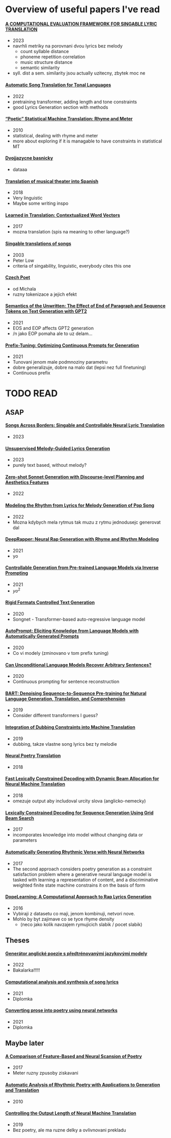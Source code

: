 # Overview of useful papers I've read

#### [A COMPUTATIONAL EVALUATION FRAMEWORK FOR SINGABLE LYRIC TRANSLATION](https://arxiv.org/abs/2308.13715)
- 2023
- navrhli metriky na porovnani dvou lyrics bez melody
    - count syllable distance
    - phoneme repetition correlation
    - music structure distance
    - semantic similarity
- syll. dist a sem. similarity jsou actually uzitecny, zbytek moc ne

#### [Automatic Song Translation for Tonal Languages](https://aclanthology.org/2022.findings-acl.60/)
- 2022
- pretraining transformer, adding length and tone constraints
- good Lyrics Generation section with methods

#### [“Poetic” Statistical Machine Translation: Rhyme and Meter](https://aclanthology.org/D10-1016/)
- 2010
- statistical, dealing with rhyme and meter
- more about exploring if it is managable to have constraints in statistical MT

#### [Dvojjazycne basnicky](https://www.vzjp.cz/verse.htm)
- dataaa

#### [Translation of musical theater into Spanish](https://repositori.upf.edu/bitstream/handle/10230/36040/Russell_2018.pdf?sequence=1&isAllowed=y)
- 2018
- Very linguistic
- Maybe some writing inspo

#### [Learned in Translation: Contextualized Word Vectors](https://proceedings.neurips.cc/paper_files/paper/2017/hash/20c86a628232a67e7bd46f76fba7ce12-Abstract.html)
- 2017
- mozna translation (spis na meaning to other language?)

#### [Singable translations of songs](https://www.tandfonline.com/doi/abs/10.1080/0907676X.2003.9961466)
- 2003
- Peter Low
- criteria of singability, linguistic, everybody cites this one

#### [Czech Poet](https://storage.ms.mff.cuni.cz/d/77b360c6c0244340894b/files/?p=%2FGPT_Czech_Poet.pdf)
- od Michala
- ruzny tokenizace a jejich efekt

#### [Semantics of the Unwritten: The Effect of End of Paragraph and Sequence Tokens on Text Generation with GPT2](https://aclanthology.org/2021.acl-srw.16/)
- 2021
- EOS and EOP affects GPT2 generation
- /n jako EOP pomaha ale to uz delam...

#### [Prefix-Tuning: Optimizing Continuous Prompts for Generation](https://aclanthology.org/2021.acl-long.353/)
- 2021
- Tunovani jenom male podmnoziny parametru
- dobre generalizuje, dobre na malo dat (lepsi nez full finetuning)
- Continuous prefix







# TODO READ

## ASAP

#### [Songs Across Borders: Singable and Controllable Neural Lyric Translation](https://arxiv.org/abs/2305.16816)
- 2023

#### [Unsupervised Melody-Guided Lyrics Generation](https://arxiv.org/abs/2305.07760)
- 2023
- purely text based, without melody? 

#### [Zero-shot Sonnet Generation with Discourse-level Planning and Aesthetics Features](https://aclanthology.org/2022.naacl-main.262/)
- 2022

#### [Modeling the Rhythm from Lyrics for Melody Generation of Pop Song](https://arxiv.org/abs/2301.01361)
- 2022
- Mozna kdybych mela rytmus tak muzu z rytmu jednodusejc generovat dal

#### [DeepRapper: Neural Rap Generation with Rhyme and Rhythm Modeling](https://arxiv.org/abs/2107.01875)
- 2021
- yo

#### [Controllable Generation from Pre-trained Language Models via Inverse Prompting](https://arxiv.org/abs/2103.10685)
- 2021
- $yo^2$

#### [Rigid Formats Controlled Text Generation](https://arxiv.org/abs/2004.08022)
- 2020
- Songnet - Transformer-based auto-regressive language model

#### [AutoPrompt: Eliciting Knowledge from Language Models with Automatically Generated Prompts](https://arxiv.org/abs/2010.15980)
- 2020
- Co vi modely (zminovano v tom prefix tuning)

#### [Can Unconditional Language Models Recover Arbitrary Sentences?](https://arxiv.org/abs/1907.04944)
- 2020
- Continuous prompting for sentence reconstruction

#### [BART: Denoising Sequence-to-Sequence Pre-training for Natural Language Generation, Translation, and Comprehension]()
- 2019
- Consider different transformers I guess?

#### [Integration of Dubbing Constraints into Machine Translation](https://aclanthology.org/W19-5210/)
- 2019
- dubbing, takze vlastne song lyrics bez ty melodie

#### [Neural Poetry Translation](https://aclanthology.org/N18-2011/)
- 2018

#### [Fast Lexically Constrained Decoding with Dynamic Beam Allocation for Neural Machine Translation](https://aclanthology.org/N18-1119/)
- 2018
- omezuje output aby includoval urcity slova (anglicko-nemecky)

#### [Lexically Constrained Decoding for Sequence Generation Using Grid Beam Search](https://aclanthology.org/P17-1141/)
- 2017
- incomporates knowledge into model without changing data or parameters

#### [Automatically Generating Rhythmic Verse with Neural Networks](https://aclanthology.org/P17-1016/)
- 2017
- The second approach considers poetry generation as a constraint satisfaction problem where a generative neural language model is tasked with learning a representation of content, and a discriminative weighted finite state machine constrains it on the basis of form

#### [DopeLearning: A Computational Approach to Rap Lyrics Generation](https://arxiv.org/abs/1505.04771)
- 2016
- Vybiraji z datasetu co maji, jenom kombinuji, netvori nove.
- Mohlo by byt zajimave co se tyce rhyme density
    - (neco jako kolik navzajem rymujicich slabik / pocet slabik)


## Theses

#### [Generátor anglické poezie s předtrénovanými jazykovými modely](https://dspace.cuni.cz/handle/20.500.11956/174292)
- 2022
- Bakalarka!!!!!

#### [Computational analysis and synthesis of song lyrics](https://dspace.cuni.cz/handle/20.500.11956/147665)
- 2021
- Diplomka

#### [Converting prose into poetry using neural networks](https://dspace.cuni.cz/handle/20.500.11956/148157)
- 2021
- Diplomka


## Maybe later

#### [A Comparison of Feature-Based and Neural Scansion of Poetry](https://aclanthology.org/R17-1003/)
- 2017
- Meter ruzny zpusoby ziskavani

#### [Automatic Analysis of Rhythmic Poetry with Applications to Generation and Translation](https://aclanthology.org/D10-1051/)
- 2010

#### [Controlling the Output Length of Neural Machine Translation](https://arxiv.org/abs/1910.10408)
- 2019
- Bez poetry, ale ma ruzne delky a ovlivnovani prekladu